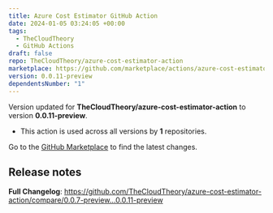 ```yaml
---
title: Azure Cost Estimator GitHub Action
date: 2024-01-05 03:24:05 +00:00
tags:
  - TheCloudTheory
  - GitHub Actions
draft: false
repo: TheCloudTheory/azure-cost-estimator-action
marketplace: https://github.com/marketplace/actions/azure-cost-estimator-github-action
version: 0.0.11-preview
dependentsNumber: "1"
---
```



Version updated for **TheCloudTheory/azure-cost-estimator-action** to version **0.0.11-preview**.
- This action is used across all versions by **1** repositories.

Go to the [GitHub Marketplace](https://github.com/marketplace/actions/azure-cost-estimator-github-action) to find the latest changes.

## Release notes

**Full Changelog**: https://github.com/TheCloudTheory/azure-cost-estimator-action/compare/0.0.7-preview...0.0.11-preview
